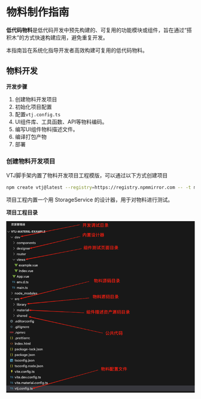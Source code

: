 # 物料制作指南

**低代码物料**是低代码开发中预先构建的、可复用的功能模块或组件，旨在通过“搭积木”的方式快速构建应用，避免重复开发。

本指南旨在系统化指导开发者高效构建可复用的低代码物料。

## 物料开发

**开发步骤**

1. 创建物料开发项目
1. 初始化项目配置
1. 配置`vtj.config.ts`
1. UI组件库、工具函数、API等物料编码。
1. 编写UI组件物料描述文件。
1. 编译打包产物
1. 部署

### 创建物料开发项目

VTJ脚手架内置了物料开发项目工程模版，可以通过以下方式创建项目

```bash
npm create vtj@latest --registry=https://registry.npmmirror.com -- -t material
```

项目工程内置一个用 StorageService 的设计器，用于对物料进行测试。

**项目工程目录**

![](../../assets/materials/1.png)
